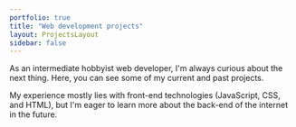```yaml
---
portfolio: true
title: "Web development projects"
layout: ProjectsLayout
sidebar: false
---
```

As an intermediate hobbyist web developer, I'm always curious about the next thing. Here, you can see some of my current and past projects.

My experience mostly lies with front-end technologies (JavaScript, CSS, and HTML), but I'm eager to learn more about the back-end of the internet in the future.

<Projects-Sampler />